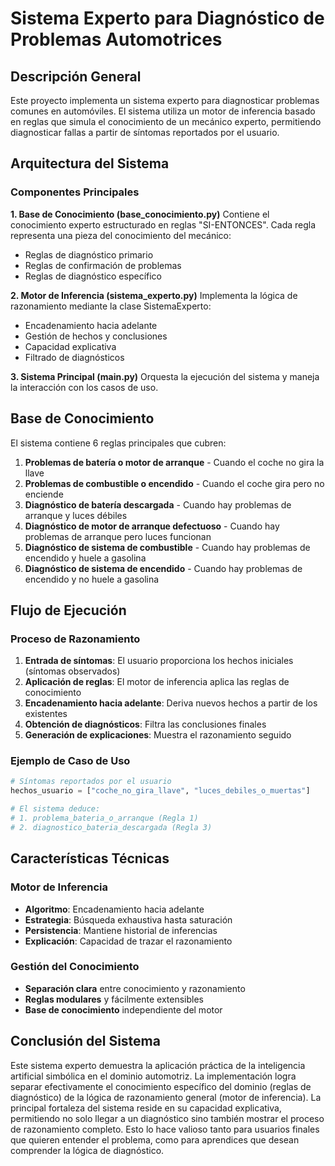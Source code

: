 # Sistema Experto para Diagnóstico de Problemas Automotrices

## Descripción General

Este proyecto implementa un sistema experto para diagnosticar problemas comunes en automóviles. El sistema utiliza un motor de inferencia basado en reglas que simula el conocimiento de un mecánico experto, permitiendo diagnosticar fallas a partir de síntomas reportados por el usuario.

## Arquitectura del Sistema

### Componentes Principales

**1. Base de Conocimiento (base_conocimiento.py)**
Contiene el conocimiento experto estructurado en reglas "SI-ENTONCES". Cada regla representa una pieza del conocimiento del mecánico:

- Reglas de diagnóstico primario
- Reglas de confirmación de problemas
- Reglas de diagnóstico específico

**2. Motor de Inferencia (sistema_experto.py)**
Implementa la lógica de razonamiento mediante la clase SistemaExperto:

- Encadenamiento hacia adelante
- Gestión de hechos y conclusiones
- Capacidad explicativa
- Filtrado de diagnósticos

**3. Sistema Principal (main.py)**
Orquesta la ejecución del sistema y maneja la interacción con los casos de uso.

## Base de Conocimiento

El sistema contiene 6 reglas principales que cubren:

1. **Problemas de batería o motor de arranque** - Cuando el coche no gira la llave
2. **Problemas de combustible o encendido** - Cuando el coche gira pero no enciende
3. **Diagnóstico de batería descargada** - Cuando hay problemas de arranque y luces débiles
4. **Diagnóstico de motor de arranque defectuoso** - Cuando hay problemas de arranque pero luces funcionan
5. **Diagnóstico de sistema de combustible** - Cuando hay problemas de encendido y huele a gasolina
6. **Diagnóstico de sistema de encendido** - Cuando hay problemas de encendido y no huele a gasolina

## Flujo de Ejecución

### Proceso de Razonamiento

1. **Entrada de síntomas**: El usuario proporciona los hechos iniciales (síntomas observados)
2. **Aplicación de reglas**: El motor de inferencia aplica las reglas de conocimiento
3. **Encadenamiento hacia adelante**: Deriva nuevos hechos a partir de los existentes
4. **Obtención de diagnósticos**: Filtra las conclusiones finales
5. **Generación de explicaciones**: Muestra el razonamiento seguido

### Ejemplo de Caso de Uso

```python
# Síntomas reportados por el usuario
hechos_usuario = ["coche_no_gira_llave", "luces_debiles_o_muertas"]

# El sistema deduce:
# 1. problema_bateria_o_arranque (Regla 1)
# 2. diagnostico_bateria_descargada (Regla 3)
```

## Características Técnicas

### Motor de Inferencia

- **Algoritmo**: Encadenamiento hacia adelante
- **Estrategia**: Búsqueda exhaustiva hasta saturación
- **Persistencia**: Mantiene historial de inferencias
- **Explicación**: Capacidad de trazar el razonamiento

### Gestión del Conocimiento

- **Separación clara** entre conocimiento y razonamiento
- **Reglas modulares** y fácilmente extensibles
- **Base de conocimiento** independiente del motor

## Conclusión del Sistema

Este sistema experto demuestra la aplicación práctica de la inteligencia artificial simbólica en el dominio automotriz. La implementación logra separar efectivamente el conocimiento específico del dominio (reglas de diagnóstico) de la lógica de razonamiento general (motor de inferencia).
La principal fortaleza del sistema reside en su capacidad explicativa, permitiendo no solo llegar a un diagnóstico sino también mostrar el proceso de razonamiento completo. Esto lo hace valioso tanto para usuarios finales que quieren entender el problema, como para aprendices que desean comprender la lógica de diagnóstico.
